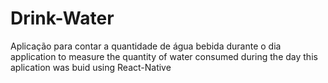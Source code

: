 # Drink-Water
Aplicação para contar a quantidade de água bebida durante o dia
application to measure the quantity of water consumed during the day
this aplication was buid using React-Native
